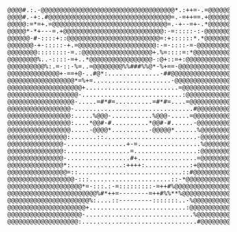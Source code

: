 <pre>


  
@@@@#.:.-@@@@@@@@@@@@@@@@@@@@@@@@@@@@@@@@@@@@*.:++=-.=@@@@@@@@@@@
@@@@#.-+:.#@@@@@@@@@@@@@@@@@@@@@@@@@@@@@@@@@=.-=++==.+@@@@@@@@@@@
@@@@@:=*=+.=@@@@@@@@@@@@@@@@@@@@@@@@@@@@@@@=.-+--=+-.*@@@@@@@@@@@
@@@@@*-*+---=.+@@@@@@@@@@@@@@@@@@@@@@@@@@@:-=:::::-:-@@@@@@@@@@@@
@@@@@@-#-::::+::@@@@@@@@@@@@@@@@@@@@@@@@@=:+::::::*.*@@@@@@@@@@@@
@@@@@@@-+-:::::-+.=@@@@@@@@@@@@@@@@@@@@@:-=-::::-=-@@@@@@@@@@@@@@
@@@@@@@@::::::::-=.:@@@@@@@@@@@@@@@@@@@+.%=::::=:*@@@@@@@@@@@@@@@
@@@@@@@@%..-::::-=+..*@@@@@@@@@@@@@@@@@-:@+::=+:@@@@@@@@@@@@@@@@@
@@@@@@@@@@%:.=-::-%=..=@@@@@@@@%%###%%@*-%+==-@@@@@@@@@@@@@@@@@@@
@@@@@@@@@@@@@@+-==+@-..#@*:..............-##@@@@@@@@@@@@@@@@@@@@@
@@@@@@@@@@@@@@@@@@*=%+=.....................-@@@@@@@@@@@@@@@@@@@@
@@@@@@@@@@@@@@@@@@@@+.........................=@@@@@@@@@@@@@@@@@@
@@@@@@@@@@@@@@@@@@@-...........................:@@@@@@@@@@@@@@@@@
@@@@@@@@@@@@@@@@@@-.....=#*#=..........=#*#=....=@@@@@@@@@@@@@@@@
@@@@@@@@@@@@@@@@@-................................#@@@@@@@@@@@@@@
@@@@@@@@@@@@@@@@@:.....%@@@-...........%@@@-.....=@@@@@@@@@@@@@@@
@@@@@@@@@@@@@@@@@:....*@@#-#..........*@@#-#......-@@@@@@@@@@@@@@
@@@@@@@@@@@@@@@@@.....-@@@@*..........-@@@@@*......%@@@@@@@@@@@@@
@@@@@@@@@@@@@@@@:.......::.........................-@@@@@@@@@@@@@
@@@@@@@@@@@@@@@-................+-=.................%@@@@@@@@@@@@
@@@@@@@@@@@@@@@:.................=.................:@@@@@@@@@@@@@
@@@@@@@@@@@@@@@-.................#+................=@@@@@@@@@@@@@
@@@@@@@@@@@@@@@*:..............:++++:............:+@@@@@@@@@@@@@@
@@@@@@@@@@@@@@@@=::............................::#@@@@@@@@@@@@@@@
@@@@@@@@@@@@@@@@@@-:::......................::-*@@@@@@@@@@@@@@@@@
@@@@@@@@@@@@@@@@@@@@*=-:::.:-=:::::::::-=++#%@@@@@@@@@@@@@@@@@@@@
@@@@@@@@@@@@@@@@@@@@@@@@%#*++=--------=++#%%**%@@@@@@@@@@@@@@@@@@
@@@@@@@@@@@@@@@@@@@@@@%:....::---------:::::::..-%@@@@@@@@@@@@@@@
@@@@@@@@@@@@@@@@@@@@@+..........................:@@@@@@@@@@@@@@@@
@@@@@@@@@@@@@@@@@@@@-.............................%@@@@@@@@@@@@@@
@@@@@@@@@@@@@@@@@@@:...............................#@@@@@@@@@@@@@



</pre>
